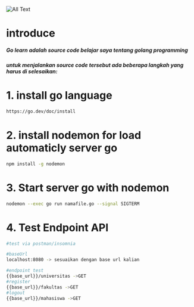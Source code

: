 ![All Text](https://miro.medium.com/v2/resize:fit:1400/1*Ifpd_HtDiK9u6h68SZgNuA.png)

# introduce

<h5>Go learn adalah source code belajar saya tentang golang programming</h5>

<h5>
untuk menjalankan source code tersebut ada beberapa langkah yang harus di selesaikan:
</h5>

# 1. install go language

```Bash
https://go.dev/doc/install
```

# 2. install nodemon for load automaticly server go

```Bash
npm install -g nodemon
```

# 3. Start server go with nodemon

```Bash
nodemon --exec go run namafile.go --signal SIGTERM
```

# 4. Test Endpoint API

```Bash
#test via postman/insomnia

#baseUrl
localhost:8080 -> sesuaikan dengan base url kalian

#endpoint test
{{base_url}}/universitas ->GET
#register
{{base_url}}/fakultas ->GET
#logout
{{base_url}}/mahasiswa ->GET

```
